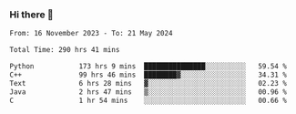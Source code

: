 ### Hi there 👋

<!--
**floyiac/floyiac** is a ✨ _special_ ✨ repository because its `README.md` (this file) appears on your GitHub profile.

Here are some ideas to get you started:

- 🔭 I’m currently working on ...
- 🌱 I’m currently learning ...
- 👯 I’m looking to collaborate on ...
- 🤔 I’m looking for help with ...
- 💬 Ask me about ...
- 📫 How to reach me: ...
- 😄 Pronouns: ...
- ⚡ Fun fact: ...
-->

<!--START_SECTION:waka-->

```txt
From: 16 November 2023 - To: 21 May 2024

Total Time: 290 hrs 41 mins

Python           173 hrs 9 mins  ███████████████░░░░░░░░░░   59.54 %
C++              99 hrs 46 mins  ████████▓░░░░░░░░░░░░░░░░   34.31 %
Text             6 hrs 28 mins   ▓░░░░░░░░░░░░░░░░░░░░░░░░   02.23 %
Java             2 hrs 47 mins   ▒░░░░░░░░░░░░░░░░░░░░░░░░   00.96 %
C                1 hr 54 mins    ░░░░░░░░░░░░░░░░░░░░░░░░░   00.66 %
```

<!--END_SECTION:waka-->
